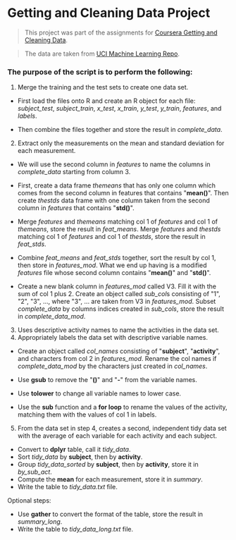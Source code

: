 # Getting and Cleaning Data Project

>This project was part of the assignments for [Coursera Getting and Cleaning Data](https://www.coursera.org/course/getdata).

>The data are taken from [UCI Machine Learning Repo](http://archive.ics.uci.edu/ml/datasets/Human+Activity+Recognition+Using+Smartphones).


### The purpose of the script is to perform the following:
 
1. Merge the training and the test sets to create one data set.

  - First load the files onto R and create an R object for each file:
*subject\_test*, *subject\_train*, *x\_test*, *x\_train*, *y\_test*, *y\_train*, *features*, and *labels*.

  - Then combine the files together and store the result in *complete\_data*.

2. Extract only the measurements on the mean and standard deviation for each measurement.

  - We will use the second column in *features* to name the columns in *complete\_data* starting from column 3.

  - First, create a data frame *themeans* that has only one column which comes from the second column in features that contains "**mean()**". Then create *thestds* data
frame with one column taken from the second column in *features* that contains "**std()**".

  - Merge *features* and *themeans* matching col 1 of *features* and col 1 of *themeans*, store the result in *feat\_means*. Merge *features* and *thestds* matching col 1 of *features* and col 1 of *thestds*, store the result in *feat\_stds*.

  - Combine *feat\_means* and *feat\_stds* together, sort the result by col 1, then store in *features\_mod*. What we end up having is a modified *features* file whose second
column contains "**mean()**" and "**std()**".

  - Create a new blank column in *features\_mod* called V3. Fill it with the sum of col 1 plus 2. Create an object called *sub\_col*s consisting of "1", "2", "3", ..., where "3", ... are taken from V3 in *features\_mod*. Subset *complete\_data*
by columns indices created in *sub\_cols*, store the result in *complete\_data\_mod*.

3. Uses descriptive activity names to name the activities in the data set.
4. Appropriately labels the data set with descriptive variable names. 

  - Create an object called *col\_names* consisting of "**subject**", "**activity**", and characters from col 2 in *features\_mod*. Rename the col names if *complete\_data\_mod* by the characters just created in *col\_names*. 
  
  - Use **gsub** to remove the "**()**" and "**-**" from the variable names. 
  
  - Use **tolower** to change all variable names to lower case. 

  - Use the **sub** function and a **for loop** to rename the values of the activity, matching them with the values of col 1 in labels.

5. From the data set in step 4, creates a second, independent tidy data set with the average of each variable for each activity and each subject.

  - Convert to **dplyr** table, call it *tidy\_data*. 
  - Sort *tidy\_data* by **subject**, then by **activity**.  
  - Group *tidy\_data\_sorted* by **subject**, then by **activity**, store it in *by\_sub\_act*. 
  - Compute the **mean** for each measurement, store it in *summary*.
  - Write the table to *tidy\_data.txt* file.
  
Optional steps:

  - Use **gather** to convert the format of the table, store the result in *summary\_long*.
  - Write the table to *tidy\_data\_long.txt* file.




















